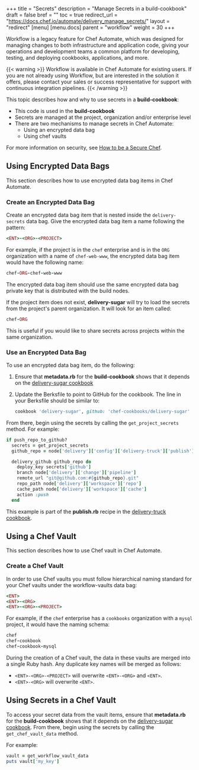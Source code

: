 +++
title = "Secrets"
description = "Manage Secrets in a build-cookbook"
draft = false
bref = ""
toc = true
redirect_url = "https://docs.chef.io/automate/delivery_manage_secrets/"
layout = "redirect"
[menu]
  [menu.docs]
    parent = "workflow"
    weight = 30
+++

Workflow is a legacy feature for Chef Automate, which was designed for managing changes to both infrastructure and application code, giving your operations and development teams a common platform for developing, testing, and deploying cookbooks, applications, and more.

{{< warning >}}
Workflow is available in Chef Automate for existing users. If you are not already using Workflow, but are interested in the solution it offers, please contact your sales or success representative for support with continuous integration pipelines.
{{< /warning >}}

This topic describes how and why to use secrets in a **build-cookbook**:

* This code is used in the **build-cookbook**
* Secrets are managed at the project, organization and/or enterprise level
* There are two mechanisms to manage secrets in Chef Automate:
    * Using an encrypted data bag
    * Using chef vaults

For more information on security, see [How to be a Secure Chef](https://learn.chef.io/tracks/administering-chef-installation/).

## Using Encrypted Data Bags

This section describes how to use encrypted data bag items in Chef Automate.

### Create an Encrypted Data Bag

Create an encrypted data bag item that is nested inside the `delivery-secrets` data bag. Give the encrypted data bag item a name following the pattern:

```ruby
<ENT>-<ORG>-<PROJECT>
```

For example, if the project is in the `chef` enterprise and is in the `ORG` organization with a name of `chef-web-www`, the encrypted data bag item would have the following name:

```ruby
chef-ORG-chef-web-www
```

The encrypted data bag item should use the same encrypted data bag private key that is distributed with the build nodes.

If the project item does not exist, **delivery-sugar** will try to load the secrets from the project's parent organization. It will look for an item called:

```ruby
chef-ORG
```

This is useful if you would like to share secrets across projects within the same organization.

### Use an Encrypted Data Bag

To use an encrypted data bag item, do the following:

1. Ensure that **metadata.rb** for the **build-cookbook** shows that it depends on the [delivery-sugar cookbook](https://github.com/chef-cookbooks/delivery-sugar)
2. Update the Berksfile to point to GitHub for the cookbook. The line in your Berksfile should be similar to:

    ```ruby
    cookbook 'delivery-sugar', github: 'chef-cookbooks/delivery-sugar'
    ```

From there, begin using the secrets by calling the `get_project_secrets` method. For example:

```ruby
if push_repo_to_github?
  secrets = get_project_secrets
  github_repo = node['delivery']['config']['delivery-truck']['publish']['github']

  delivery_github github_repo do
    deploy_key secrets['github']
    branch node['delivery']['change']['pipeline']
    remote_url "git@github.com:#{github_repo}.git"
    repo_path node['delivery']['workspace']['repo']
    cache_path node['delivery']['workspace']['cache']
    action :push
  end
```

This example is part of the **publish.rb** recipe in the [delivery-truck
cookbook](https://github.com/chef-cookbooks/delivery-truck/blob/master/recipes/publish.rb#L91-L103).

## Using a Chef Vault

This section describes how to use Chef vault in Chef Automate.

### Create a Chef Vault

In order to use Chef vaults you must follow hierarchical naming standard for your Chef vaults under the workflow-vaults data bag:

```ruby
<ENT>
<ENT>-<ORG>
<ENT>-<ORG>-<PROJECT>
```

For example, if the `chef` enterprise has a `cookbooks` organization with a `mysql` project, it would have the naming schema:

```ruby
chef
chef-cookbook
chef-cookbook-mysql
```

During the creation of a Chef vault, the data in these vaults are merged into a single Ruby hash. Any duplicate key names will be merged as follows:

* `<ENT>-<ORG>-<PROJECT>` will overwrite `<ENT>-<ORG>` and `<ENT>`.
* `<ENT>-<ORG>` will overwrite `<ENT>`.

## Using Secrets in a Chef Vault

To access your secret data from the vault items, ensure that **metadata.rb** for the **build-cookbook** shows that it depends on the [delivery-sugar cookbook](https://github.com/chef-cookbooks/delivery-sugar). From there, begin using the secrets by calling the `get_chef_vault_data` method.

For example:

```ruby
vault = get_workflow_vault_data
puts vault['my_key']
```

